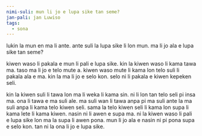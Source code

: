```yaml
---
nimi-suli: mun li jo e lupa sike tan seme?
jan-pali: jan Luwiso
tags:
  - sona
---
```

lukin la mun en ma li ante. ante suli la lupa sike li lon mun. ma li jo ala e lupa sike tan seme?

kiwen waso li pakala e mun li pali e lupa sike. kin la kiwen waso li kama tawa ma. taso ma li jo e telo mute a. kiwen waso mute li kama lon telo suli li pakala ala e ma. kin la ma li jo e selo kon. selo ni li pakala e kiwen kepeken seli.

kin la kiwen suli li tawa lon ma li weka li kama sin. ni li lon tan telo seli pi insa ma. ona li tawa e ma suli ale. ma suli wan li tawa anpa pi ma suli ante la ma suli anpa li kama telo kiwen seli. sama la telo kiwen seli li kama lon supa li kama lete li kama kiwen. nasin ni li awen e supa ma. ni la kiwen waso li pali e lupa sike lon ma la supa li awen pona. mun li jo ala e nasin ni pi pona supa e selo kon. tan ni la ona li jo e lupa sike.
